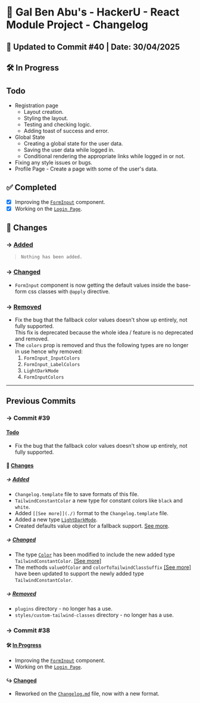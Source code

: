 # 📘 Gal Ben Abu's - HackerU - React Module Project - Changelog

## 📅 Updated to Commit #40 | Date: 30/04/2025

## 🛠️ In Progress

## Todo

- Registration page
  - Layout creation.
  - Styling the layout.
  - Testing and checking logic.
  - Adding toast of success and error.
- Global State
  - Creating a global state for the user data.
  - Saving the user data while logged in.
  - Conditional rendering the appropriate links while logged in or not.
- Fixing any style issues or bugs.
- Profile Page - Create a page with some of the user's data.

## ✅ Completed

- [x] Improving the [`FormInput`](./src/components/FormInput.tsx) component.
- [x] Working on the [`Login Page`](./src/pages/Login.page.tsx).

## 🔄 Changes

### → <u>Added</u>

> `Nothing has been added.`

### → <u>Changed</u>

- `FormInput` component is now getting the default values inside the base-form css classes with `@apply` directive.

### → <u>Removed</u>

- Fix the bug that the fallback color values doesn't show up entirely, not fully supported.<br>
  This fix is deprecated because the whole idea / feature is no deprecated and removed.
- The `colors` prop is removed and thus the following types are no longer in use hence why removed:
  1. `FormInput_InputColors`
  2. `FormInput_LabelColors`
  3. `LightDarkMode`
  4. `FormInputColors`

---

## Previous Commits

### → Commit #39

#### <u>Todo</u>

- Fix the bug that the fallback color values doesn't show up entirely, not fully supported.

#### 🔄 <u>Changes</u>

##### → <u>Added</u>

- `Changelog.template` file to save formats of this file.
- `TailwindConstantColor` a new type for constant colors like `black` and `white`.
- Added `[[See more]](./)` format to the `Changelog.template` file.
- Added a new type [`LightDarkMode`](./src/components/FormInput.tsx).
- Created defaults value object for a fallback support. [See more](./src/components/FormInput.tsx).

##### → <u>Changed</u>

- The type [`Color`](./src/types/color.t.ts) has been modified to include the new added type `TailwindConstantColor`. [[See more]](#-added)
- The methods `valueOfColor` and `colorToTailwindClassSuffix` [[See more]](./src/utils/color.ts)
  <br>have been updated to support the newly added type `TailwindConstantColor`.

##### → <u>Removed</u>

- `plugins` directory - no longer has a use.
- `styles/custom-tailwind-classes` directory - no longer has a use.

### → Commit #38

#### 🛠️ <u>In Progress</u>

- Improving the [`FormInput`](./src/components/FormInput.tsx) component.
- Working on the [`Login Page`](./src/pages/Login.page.tsx).

#### ↪️ <u>Changed</u>

- Reworked on the [`Changelog.md`](./Changelog.md) file, now with a new format.
